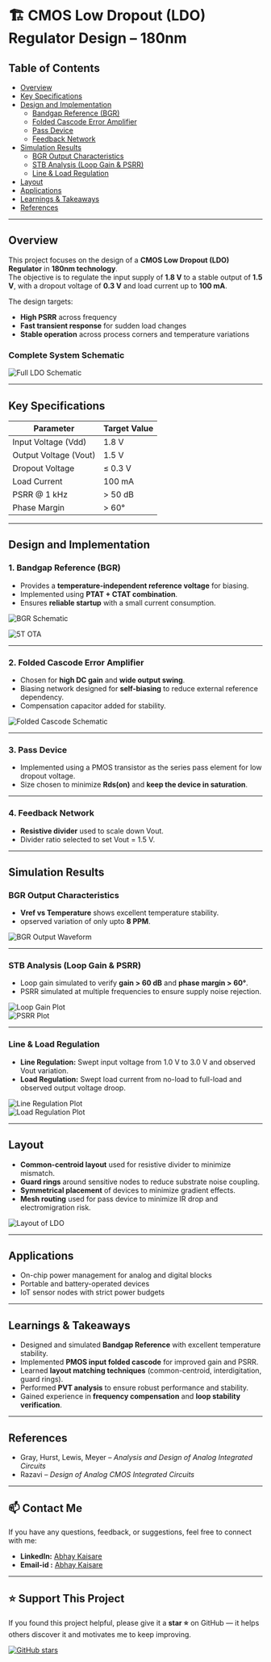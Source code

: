 # 🏗 CMOS Low Dropout (LDO) Regulator Design – 180nm

## Table of Contents
- [Overview](#overview)
- [Key Specifications](#key-specifications)
- [Design and Implementation](#design-and-implementation)
  - [Bandgap Reference (BGR)](#1-bandgap-reference-bgr)
  - [Folded Cascode Error Amplifier](#2-folded-cascode-error-amplifier)
  - [Pass Device](#3-pass-device)
  - [Feedback Network](#4-feedback-network)
- [Simulation Results](#simulation-results)
  - [BGR Output Characteristics](#bgr-output-characteristics)
  - [STB Analysis (Loop Gain & PSRR)](#stb-analysis)
  - [Line & Load Regulation](#line--load-regulation)
- [Layout](#layout)
- [Applications](#applications)
- [Learnings & Takeaways](#learnings--takeaways)
- [References](#references)

---

## Overview
This project focuses on the design of a **CMOS Low Dropout (LDO) Regulator** in **180nm technology**.  
The objective is to regulate the input supply of **1.8 V** to a stable output of **1.5 V**, with a dropout voltage of **0.3 V** and load current up to **100 mA**.

The design targets:
- **High PSRR** across frequency
- **Fast transient response** for sudden load changes
- **Stable operation** across process corners and temperature variations

### Complete System Schematic
![Full LDO Schematic](assets/LDO_Last_without_voltage_1.png)

---

## Key Specifications
| Parameter           | Target Value         |
|--------------------|--------------------|
| Input Voltage (Vdd) | 1.8 V             |
| Output Voltage (Vout) | 1.5 V           |
| Dropout Voltage     | ≤ 0.3 V           |
| Load Current        | 100 mA             |
| PSRR @ 1 kHz       | > 50 dB           |
| Phase Margin       | > 60°             |

---

## Design and Implementation

### 1. Bandgap Reference (BGR)
- Provides a **temperature-independent reference voltage** for biasing.
- Implemented using **PTAT + CTAT combination**.
- Ensures **reliable startup** with a small current consumption.

![BGR Schematic](assets/BGR_final_last_1.png)

![5T OTA](assets/5pack_last_1.png)

---

### 2. Folded Cascode Error Amplifier
- Chosen for **high DC gain** and **wide output swing**.
- Biasing network designed for **self-biasing** to reduce external reference dependency.
- Compensation capacitor added for stability.

![Folded Cascode Schematic](assets/folded_cascode.png)

---

### 3. Pass Device
- Implemented using a PMOS transistor as the series pass element for low dropout voltage.
- Size chosen to minimize **Rds(on)** and **keep the device in saturation**.

---

### 4. Feedback Network
- **Resistive divider** used to scale down Vout.
- Divider ratio selected to set Vout = 1.5 V.

---

## Simulation Results

### BGR Output Characteristics
- **Vref vs Temperature** shows excellent temperature stability.
- opserved variation of only upto **8 PPM**.

![BGR Output Waveform](assets/vpoint_output_bgr_1.png)

---

### STB Analysis (Loop Gain & PSRR)
- Loop gain simulated to verify **gain > 60 dB** and **phase margin > 60°**.
- PSRR simulated at multiple frequencies to ensure supply noise rejection.

![Loop Gain Plot](assets/stb_analysis_final.png)  
![PSRR Plot](assets/psrr_final_analysis.png)

---

### Line & Load Regulation
- **Line Regulation:** Swept input voltage from 1.0 V to 3.0 V and observed Vout variation.
- **Load Regulation:** Swept load current from no-load to full-load and observed output voltage droop.

![Line Regulation Plot](assets/line_regulation_final.png)  
![Load Regulation Plot](assets/load_regulation_final_1.png)

---

## Layout
- **Common-centroid layout** used for resistive divider to minimize mismatch.
- **Guard rings** around sensitive nodes to reduce substrate noise coupling.
- **Symmetrical placement** of devices to minimize gradient effects.
- **Mesh routing** used for pass device to minimize IR drop and electromigration risk.

![Layout of LDO](assets/mod_mesh_1.png)

---

## Applications
- On-chip power management for analog and digital blocks
- Portable and battery-operated devices
- IoT sensor nodes with strict power budgets

---

## Learnings & Takeaways
- Designed and simulated **Bandgap Reference** with excellent temperature stability.
- Implemented **PMOS input folded cascode** for improved gain and PSRR.
- Learned **layout matching techniques** (common-centroid, interdigitation, guard rings).
- Performed **PVT analysis** to ensure robust performance and stability.
- Gained experience in **frequency compensation** and **loop stability verification**.

---

## References
- Gray, Hurst, Lewis, Meyer – *Analysis and Design of Analog Integrated Circuits*  
- Razavi – *Design of Analog CMOS Integrated Circuits*

---

## 📫 Contact Me
If you have any questions, feedback, or suggestions, feel free to connect with me:

- **LinkedIn:** [Abhay Kaisare](https://www.linkedin.com/in/abhay-kaisare-41172b261/)
- **Email-id :** [Abhay Kaisare](kaisareab@gmail.com)

---

## ⭐ Support This Project
If you found this project helpful, please give it a **star ⭐** on GitHub — it helps others discover it and motivates me to keep improving.

[![GitHub stars](https://img.shields.io/github/stars/abhaykaisare/LDO-Design-Project?style=social)](https://github.com/abhaykaisare/LDO-Design-Project/stargazers)

